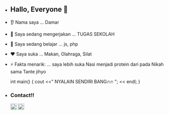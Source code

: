 - ## Hallo, Everyone 👋 ##
* 👂 Nama saya ... Damar 
* 🔭 Saya sedang mengerjakan ... TUGAS SEKOLAH 
* 🌱 Saya sedang belajar ... js, php
* ❤️ Saya suka ... Makan, Olahraga, Silat
* ⚡ Fakta menarik: ... saya lebih suka Nasi menjadi protein dari pada Nikah sama Tante jihyo

  int main() {
  cout <<" NYALAIN SENDIRI BANG🔥🔥 "; << endl;
}
- ### <summary><strong>Contact!!</strong></summary>
  <a href="https://x.com/dmradhdyo">
  <img align="left" alt="Goo's Twitter" width="20px" src="https://simpleicons.now.sh/twitter/495f7e" />
</a>
 <a href="https://www.instagram.com/dmradhdyo/">
  <img align="left" alt="Goo's Instagram" width="20px" src="https://simpleicons.now.sh/instagram/495f7e" />
</a>

